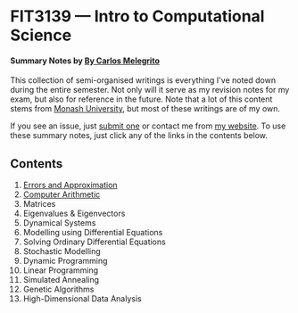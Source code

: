 # FIT3139 — Intro to Computational Science
#### Summary Notes by [By Carlos Melegrito](http://mlgrto.com)

This collection of semi-organised writings is everything I've noted down during the entire semester. Not only will it serve as my revision notes for my exam, but also for reference in the future. Note that a lot of this content stems from [Monash University](http://www.monash.edu), but most of these writings are of my own.

If you see an issue, just [submit one](https://github.com/cjmlgrto/fit3139-notes/issues/new) or contact me from [my website](http://mlgrto.com/). To use these summary notes, just click any of the links in the contents below.

## Contents

1. [Errors and Approximation](https://github.com/cjmlgrto/fit3139-notes/blob/master/notes/01-errors_and_approximation.md)
2. [Computer Arithmetic](https://github.com/cjmlgrto/fit3139-notes/blob/master/notes/02-computer_arithmetic.md)
3. Matrices
4. Eigenvalues & Eigenvectors
5. Dynamical Systems
6. Modelling using Differential Equations
7. Solving Ordinary Differential Equations
8. Stochastic Modelling
9. Dynamic Programming
10. Linear Programming
11. Simulated Annealing
12. Genetic Algorithms
13. High-Dimensional Data Analysis
